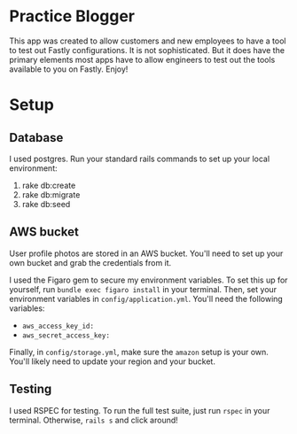 # Practice Blogger

This app was created to allow customers and new employees to have a tool to test out Fastly configurations. It is not sophisticated. But it does have the primary elements most apps have to allow engineers to test out the tools available to you on Fastly. Enjoy!

# Setup

## Database

I used postgres. Run your standard rails commands to set up your local environment:

1. rake db:create
1. rake db:migrate
1. rake db:seed

## AWS bucket

User profile photos are stored in an AWS bucket. You'll need to set up your own bucket and grab the credentials from it.

I used the Figaro gem to secure my environment variables. To set this up for yourself, run `bundle exec figaro install` in your terminal. Then, set your environment variables in `config/application.yml`. You'll need the following variables:

  * `aws_access_key_id:`
  * `aws_secret_access_key:`

Finally, in `config/storage.yml`, make sure the `amazon` setup is your own. You'll likely need to update your region and your bucket.

## Testing

I used RSPEC for testing. To run the full test suite, just run `rspec` in your terminal. Otherwise, `rails s` and click around!
